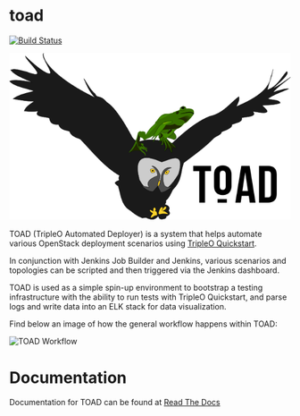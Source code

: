 # toad

[![Build Status](https://travis-ci.org/redhat-nfvpe/toad.svg?branch=master)](https://travis-ci.org/redhat-nfvpe/toad)

![toad_logo][toad_logo]

TOAD (TripleO Automated Deployer) is a system that helps automate various
OpenStack deployment scenarios using [TripleO
Quickstart](https://github.com/openstack/tripleo-quickstart).

In conjunction with Jenkins Job Builder and Jenkins, various scenarios and 
topologies can be scripted and then triggered via the Jenkins dashboard.

TOAD is used as a simple spin-up environment to bootstrap a testing
infrastructure with the ability to run tests with TripleO Quickstart, and parse
logs and write data into an ELK stack for data visualization.

Find below an image of how the general workflow happens within TOAD:

![TOAD Workflow][toad_workflow]

# Documentation

Documentation for TOAD can be found at [Read The
Docs](http://toad.rtfd.io)

[//]: # (vim: set filetype=markdown:expandtab)
[toad_logo]: doc/source/toad_logo.png
[toad_workflow]: https://raw.githubusercontent.com/redhat-nfvpe/toad/master/TOAD_Workflow.png
